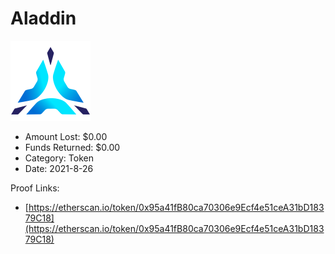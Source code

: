 # Aladdin
![Aladdin](/rektimages/Aladdin.png)
- Amount Lost: $0.00
- Funds Returned: $0.00
- Category: Token
- Date: 2021-8-26



Proof Links:
- [https://etherscan.io/token/0x95a41fB80ca70306e9Ecf4e51ceA31bD18379C18](https://etherscan.io/token/0x95a41fB80ca70306e9Ecf4e51ceA31bD18379C18)


